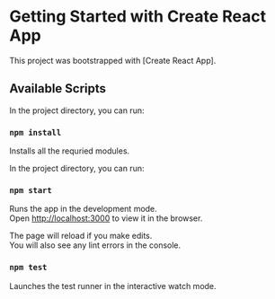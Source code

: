# Getting Started with Create React App

This project was bootstrapped with [Create React App].

## Available Scripts

In the project directory, you can run:
### `npm install`
Installs all the requried modules.

In the project directory, you can run:

### `npm start`

Runs the app in the development mode.\
Open [http://localhost:3000](http://localhost:3000) to view it in the browser.

The page will reload if you make edits.\
You will also see any lint errors in the console.

### `npm test`

Launches the test runner in the interactive watch mode.
